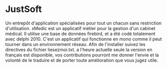# JustSoft
Un entrepôt d'application spécialisées pour tout un chacun sans restriction d'utilisation.
xMedic est un applicatif métier pour la gestion d'un cabinet médical. 
Il utilise une base de données firebird, et a été codé totalement avec delphi 2010.
C'est un applicatif qui fonctionne en mono comme il peut tourner dans un environnement réseau.
Afin de l'installer suivez les directives du fichier liesezmoi.txt.
a l'heure actuelle seule la version en français est disponible, vos contributions pourront me donner l'envie et la volonté de le traduire et de porter toute amélioration que vous jugez utile.
